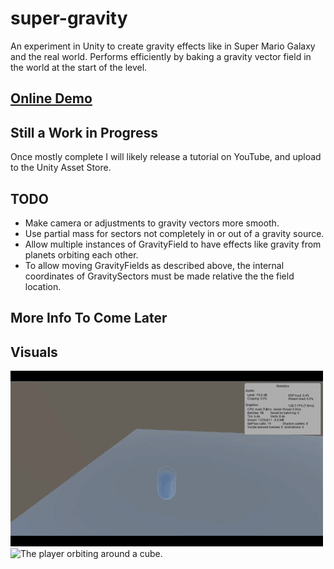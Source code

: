 # super-gravity
An experiment in Unity to create gravity effects like in Super Mario Galaxy and the real world. Performs efficiently by baking a gravity vector field in the world at the start of the level.

## [Online Demo](https://ryan-amaral.github.io/super-gravity/)

## Still a Work in Progress
Once mostly complete I will likely release a tutorial on YouTube, and upload to the Unity Asset Store.

## TODO
- Make camera or adjustments to gravity vectors more smooth.
- Use partial mass for sectors not completely in or out of a gravity source.
- Allow multiple instances of GravityField to have effects like gravity from planets orbiting each other.
- To allow moving GravityFields as described above, the internal coordinates of GravitySectors must be made relative the the field location.

## More Info To Come Later

## Visuals
![The player walking around a cube.](https://github.com/Ryan-Amaral/super-gravity/blob/master/media/clip1.gif)
![The player orbiting around a cube.](https://github.com/Ryan-Amaral/super-gravity/blob/master/media/clip2.gif)
